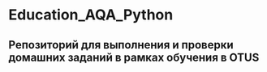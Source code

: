 # Education_AQA_Python

## Репозиторий для выполнения и проверки домашних заданий в рамках обучения в OTUS

